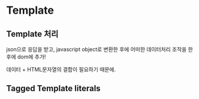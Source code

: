 # Template

## Template 처리

json으로 응답을 받고, javascript object로 변환한 후에 어떠한 데이터처리 조작을 한 후에 dom에 추가!

데이터 + HTML문자열의 결합이 필요하기 때문에.

## Tagged Template literals

